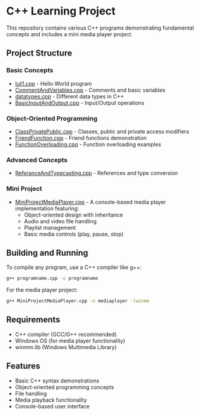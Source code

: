 # C++ Learning Project

This repository contains various C++ programs demonstrating fundamental concepts and includes a mini media player project.

## Project Structure

### Basic Concepts
- [tut1.cpp](tut1.cpp) - Hello World program
- [CommentAndVariables.cpp](CommentAndVariables.cpp) - Comments and basic variables
- [datatypes.cpp](datatypes.cpp) - Different data types in C++
- [BasicInputAndOutput.cpp](BasicInputAndOutput.cpp) - Input/Output operations

### Object-Oriented Programming
- [ClassPrivatePublic.cpp](ClassPrivatePublic.cpp) - Classes, public and private access modifiers
- [FriendFunction.cpp](FriendFunction.cpp) - Friend functions demonstration
- [FunctionOverloading.cpp](FunctionOverloading.cpp) - Function overloading examples

### Advanced Concepts
- [ReferanceAndTypecasting.cpp](ReferanceAndTypecasting.cpp) - References and type conversion

### Mini Project
- [MiniProjectMediaPlayer.cpp](MiniProjectMediaPlayer.cpp) - A console-based media player implementation featuring:
  - Object-oriented design with inheritance
  - Audio and video file handling
  - Playlist management
  - Basic media controls (play, pause, stop)

## Building and Running

To compile any program, use a C++ compiler like g++:

```bash
g++ programname.cpp -o programname
```

For the media player project:
```bash
g++ MiniProjectMediaPlayer.cpp -o mediaplayer -lwinmm
```

## Requirements

- C++ compiler (GCC/G++ recommended)
- Windows OS (for media player functionality)
- winmm.lib (Windows Multimedia Library)

## Features

- Basic C++ syntax demonstrations
- Object-oriented programming concepts
- File handling
- Media playback functionality
- Console-based user interface
